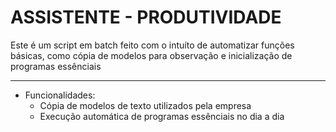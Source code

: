 # ASSISTENTE - PRODUTIVIDADE

Este é um script em batch feito com o intuíto de automatizar funções básicas, como cópia de modelos para observação e inicialização de programas essênciais

***
- Funcionalidades:
  - Cópia de modelos de texto utilizados pela empresa
  - Execução automática de programas essênciais no dia a dia
  
